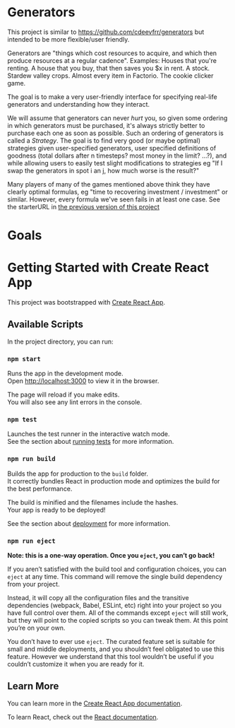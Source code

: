 # Generators

This project is similar to https://github.com/cdeevfrr/generators but intended to be more flexible/user friendly.

Generators are "things which cost resources to acquire, and which then produce resources at a regular cadence". Examples: Houses that you're renting. A house that you buy, that then saves you $x in rent. A stock. Stardew valley crops. Almost every item in Factorio. The cookie clicker game. 


The goal is to make a very user-friendly interface for specifying real-life generators and understanding how they interact.

We will assume that generators can never _hurt_ you, so given some ordering in which generators must be purchased, it's always strictly better to purchase each one as soon as possible. Such an ordering of generators is called a _Strategy_. The goal is to find very good (or maybe optimal) strategies given user-specified generators, user specified definitions of goodness (total dollars after n timesteps? most money in the limit? ...?), and while allowing users to easily test slight modifications to strategies eg "If I swap the generators in spot i an j, how much worse is the result?"

Many players of many of the games mentioned above think they have clearly optimal formulas, eg "time to recovering investment / investment" or similar. However, every formula we've seen fails in at least one case. See the starterURL in [the previous version of this project](https://github.com/cdeevfrr/generators)

# Goals








# Getting Started with Create React App

This project was bootstrapped with [Create React App](https://github.com/facebook/create-react-app).

## Available Scripts

In the project directory, you can run:

### `npm start`

Runs the app in the development mode.\
Open [http://localhost:3000](http://localhost:3000) to view it in the browser.

The page will reload if you make edits.\
You will also see any lint errors in the console.

### `npm test`

Launches the test runner in the interactive watch mode.\
See the section about [running tests](https://facebook.github.io/create-react-app/docs/running-tests) for more information.

### `npm run build`

Builds the app for production to the `build` folder.\
It correctly bundles React in production mode and optimizes the build for the best performance.

The build is minified and the filenames include the hashes.\
Your app is ready to be deployed!

See the section about [deployment](https://facebook.github.io/create-react-app/docs/deployment) for more information.

### `npm run eject`

**Note: this is a one-way operation. Once you `eject`, you can’t go back!**

If you aren’t satisfied with the build tool and configuration choices, you can `eject` at any time. This command will remove the single build dependency from your project.

Instead, it will copy all the configuration files and the transitive dependencies (webpack, Babel, ESLint, etc) right into your project so you have full control over them. All of the commands except `eject` will still work, but they will point to the copied scripts so you can tweak them. At this point you’re on your own.

You don’t have to ever use `eject`. The curated feature set is suitable for small and middle deployments, and you shouldn’t feel obligated to use this feature. However we understand that this tool wouldn’t be useful if you couldn’t customize it when you are ready for it.

## Learn More

You can learn more in the [Create React App documentation](https://facebook.github.io/create-react-app/docs/getting-started).

To learn React, check out the [React documentation](https://reactjs.org/).
